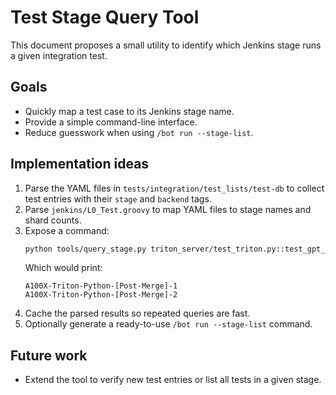 # Test Stage Query Tool

This document proposes a small utility to identify which Jenkins stage runs a given integration test.

## Goals
- Quickly map a test case to its Jenkins stage name.
- Provide a simple command-line interface.
- Reduce guesswork when using `/bot run --stage-list`.

## Implementation ideas
1. Parse the YAML files in `tests/integration/test_lists/test-db` to collect test entries with their `stage` and `backend` tags.
2. Parse `jenkins/L0_Test.groovy` to map YAML files to stage names and shard counts.
3. Expose a command:
   ```bash
   python tools/query_stage.py triton_server/test_triton.py::test_gpt_ib_ptuning[gpt-ib-ptuning]
   ```
   Which would print:
   ```
   A100X-Triton-Python-[Post-Merge]-1
   A100X-Triton-Python-[Post-Merge]-2
   ```
4. Cache the parsed results so repeated queries are fast.
5. Optionally generate a ready-to-use `/bot run --stage-list` command.

## Future work
- Extend the tool to verify new test entries or list all tests in a given stage.
